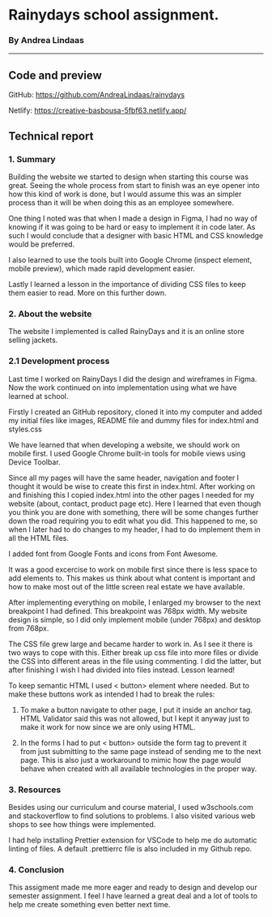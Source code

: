 # Rainydays school assignment.

### By Andrea Lindaas

---

## Code and preview

GitHub: https://github.com/AndreaLindaas/rainydays

Netlify: https://creative-basbousa-5fbf63.netlify.app/

## Technical report

### 1. Summary

Building the website we started to design when starting this course was great. Seeing the whole process from start to finish was an eye opener into how this kind of work is done, but I would assume this was an simpler process than it will be when doing this as an employee somewhere.

One thing I noted was that when I made a design in Figma, I had no way of knowing if it was going to be hard or easy to implement it in code later. As such I would conclude that a designer with basic HTML and CSS knowledge would be preferred.

I also learned to use the tools built into Google Chrome (inspect element, mobile preview), which made rapid development easier.

Lastly I learned a lesson in the importance of dividing CSS files to keep them easier to read. More on this further down.

### 2. About the website

The website I implemented is called RainyDays and it is an online store selling jackets.

### 2.1 Development process

Last time I worked on RainyDays I did the design and wireframes in Figma. Now the work continued on into implementation using what we have learned at school.

Firstly I created an GitHub repository, cloned it into my computer and added my initial files like images, README file and dummy files for index.html and styles.css

We have learned that when developing a website, we should work on mobile first. I used Google Chrome built-in tools for mobile views using Device Toolbar.

Since all my pages will have the same header, navigation and footer I thought it would be wise to create this first in index.html. After working on and finishing this I copied index.html into the other pages I needed for my website (about, contact, product page etc). Here I learned that even though you think you are done with something, there will be some changes further down the road requiring you to edit what you did. This happened to me, so when I later had to do changes to my header, I had to do implement them in all the HTML files.

I added font from Google Fonts and icons from Font Awesome.

It was a good excercise to work on mobile first since there is less space to add elements to. This makes us think about what content is important and how to make most out of the little screen real estate we have available.

After implementing everything on mobile, I enlarged my browser to the next breakpoint I had defined. This breakpoint was 768px width. My website design is simple, so I did only implement mobile (under 768px) and desktop from 768px.

The CSS file grew large and became harder to work in. As I see it there is two ways to cope with this. Either break up css file into more files or divide the CSS into different areas in the file using commenting. I did the latter, but after finishing I wish I had divided into files instead. Lesson learned!

To keep semantic HTML I used < button> element where needed. But to make these buttons work as intended I had to break the rules:

1. To make a button navigate to other page, I put it inside an anchor tag. HTML Validator said this was not allowed, but I kept it anyway just to make it work for now since we are only using HTML.

2. In the forms I had to put < button> outside the form tag to prevent it from just submitting to the same page instead of sending me to the next page. This is also just a workaround to mimic how the page would behave when created with all available technologies in the proper way.

### 3. Resources

Besides using our curriculum and course material, I used w3schools.com and stackoverflow to find solutions to problems. I also visited various web shops to see how things were implemented.

I had help installing Prettier extension for VSCode to help me do automatic linting of files. A default .prettierrc file is also included in my Github repo.

### 4. Conclusion

This assigment made me more eager and ready to design and develop our semester assignment. I feel I have learned a great deal and a lot of tools to help me create something even better next time.
